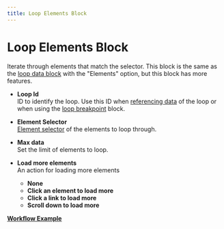 ```yaml
---
title: Loop Elements Block
---
```


# Loop Elements Block

Iterate through elements that match the selector. This block is the same as the [loop data block](/blocks/loop-data.md) with the "Elements" option, but this block has more features.

- **Loop Id** <br />
ID to identify the loop. Use this ID when [referencing data](#accessing-data) of the loop or when using the [loop breakpoint](/blocks/loop-breakpoint) block.

- **Element Selector** <br />
[Element selector](../workflow/element-selector.md) of the elements to loop through.

- **Max data** <br />
Set the limit of elements to loop.

- **Load more elements** <br />
	An action for loading more elements
	- **None**
	- **Click an element to load more**
	- **Click a link to load more**
	- **Scroll down to load more**

[**Workflow Example**](https://automa.site/workflow/sIGixG_Cpb5wOaw05_2tZ)